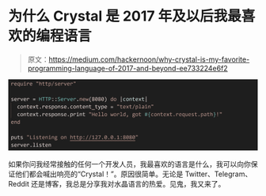 # 为什么 Crystal 是 2017 年及以后我最喜欢的编程语言

> 原文：<https://medium.com/hackernoon/why-crystal-is-my-favorite-programming-language-of-2017-and-beyond-ee733224e6f2>

![](img/0a2984f3ddc5ab2a2e014240e03dc012.png)

如果你问我经常接触的任何一个开发人员，我最喜欢的语言是什么，我可以向你保证他们都会喊出响亮的“Crystal！”。原因很简单。无论是 Twitter、Telegram、Reddit 还是博客，我总是分享我对水晶语言的热爱。见鬼，我又来了。